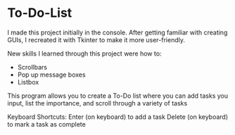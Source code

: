 # To-Do-List
I made this project initially in the console. After getting familiar with creating GUIs, I recreated it with Tkinter to make it more user-friendly. 

New skills I learned through this project were how to:
- Scrollbars
- Pop up message boxes
- Listbox

This program allows you to create a To-Do list where you can add tasks you input, list the importance, and scroll through a variety of tasks

Keyboard Shortcuts:
Enter (on keyboard) to add a task
Delete (on keyboard) to mark a task as complete
